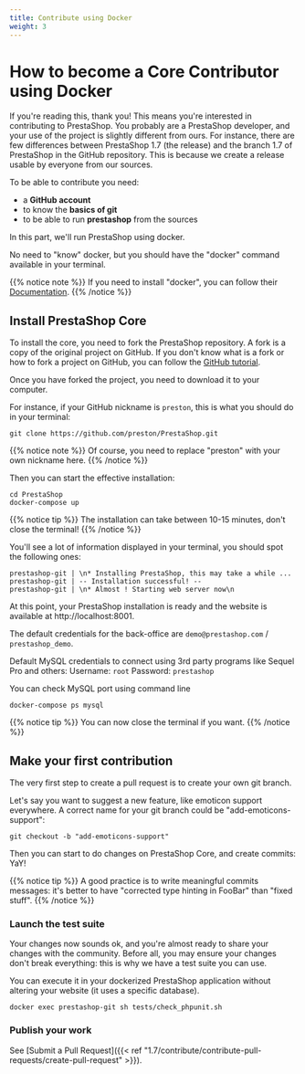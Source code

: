 ```yaml
---
title: Contribute using Docker
weight: 3
---
```


# How to become a Core Contributor using Docker

If you're reading this, thank you! This means you're interested in contributing to PrestaShop.
You probably are a PrestaShop developer, and your use of the project is slightly different from
ours. For instance, there are few differences between PrestaShop 1.7 (the release) and the branch 1.7
of PrestaShop in the GitHub repository. This is because we create a release usable by everyone from our sources.

To be able to contribute you need:

* a **GitHub account**
* to know the **basics of git**
* to be able to run **prestashop** from the sources

In this part, we'll run PrestaShop using docker.

No need to "know" docker, but you should have the "docker" command available in your terminal.

{{% notice note %}}
If you need to install "docker", you can follow their [Documentation](https://docs.docker.com/install/).
{{% /notice %}}

## Install PrestaShop Core

To install the core, you need to fork the PrestaShop repository. A fork is a copy of the original project on GitHub.
If you don't know what is a fork or how to fork a project on GitHub, you can follow the [GitHub tutorial](https://help.github.com/articles/fork-a-repo/).

Once you have forked the project, you need to download it to your computer.

For instance, if your GitHub nickname is `preston`, this is what you should do in your terminal:


```
git clone https://github.com/preston/PrestaShop.git
```

{{% notice note %}}
Of course, you need to replace "preston" with your own nickname here.
{{% /notice %}}

Then you can start the effective installation:

```
cd PrestaShop
docker-compose up
```

{{% notice tip %}}
The installation can take between 10-15 minutes, don't close the terminal!
{{% /notice %}}

You'll see a lot of information displayed in your terminal, you should spot the following ones:

```
prestashop-git | \n* Installing PrestaShop, this may take a while ...
prestashop-git | -- Installation successful! --
prestashop-git | \n* Almost ! Starting web server now\n
```

At this point, your PrestaShop installation is ready and the website is available at http://localhost:8001. 

The default credentials for the back-office are `demo@prestashop.com` / `prestashop_demo`.

Default MySQL credentials to connect using 3rd party programs like Sequel Pro and others:
Username: `root`
Password: `prestashop`

You can check MySQL port using command line

```
docker-compose ps mysql
```

{{% notice tip %}}
You can now close the terminal if you want.
{{% /notice %}}

## Make your first contribution

The very first step to create a pull request is to create your own git branch.

Let's say you want to suggest a new feature, like emoticon support everywhere. A correct name for your git branch could be "add-emoticons-support":

```
git checkout -b "add-emoticons-support"
```

Then you can start to do changes on PrestaShop Core, and create commits: YaY!

{{% notice tip %}}
A good practice is to write meaningful commits messages: it's better to have "corrected type hinting in FooBar" than "fixed stuff".
{{% /notice %}} 

### Launch the test suite

Your changes now sounds ok, and you're almost ready to share your changes with the community.
Before all, you may ensure your changes don't break everything: this is why we have a test suite you can use.

You can execute it in your dockerized PrestaShop application without altering your website (it uses a specific database).

```
docker exec prestashop-git sh tests/check_phpunit.sh
```

### Publish your work

See [Submit a Pull Request]({{< ref "1.7/contribute/contribute-pull-requests/create-pull-request" >}}).
